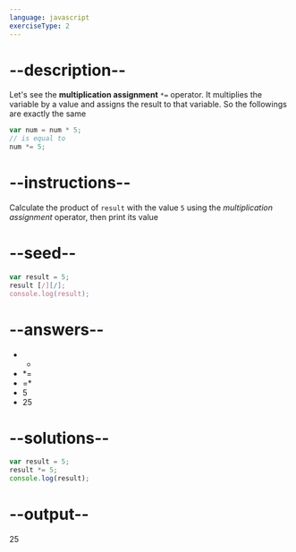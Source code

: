 ```yaml
---
language: javascript
exerciseType: 2
---
```


# --description--

Let's see the **multiplication assignment** `*=` operator.
It multiplies the variable by a value and assigns the result to that variable.
So the followings are exactly the same
```javascript
var num = num * 5;
// is equal to
num *= 5;
```

# --instructions--

Calculate the product of `result` with the value `5` using the *multiplication assignment* operator, then print its value

# --seed--

```javascript
var result = 5;
result [/][/];
console.log(result);
```

# --answers--

- * 
- *= 
- =* 
- 5
- 25

# --solutions--

```javascript
var result = 5;
result *= 5;
console.log(result);
```

# --output--

25
